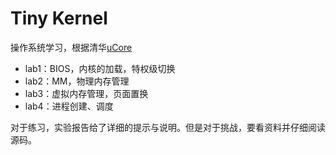 # Tiny Kernel

操作系统学习，根据清华[uCore](https://chyyuu.gitbooks.io/ucore_os_docs/content/)

- lab1：BIOS，内核的加载，特权级切换
- lab2：MM，物理内存管理
- lab3：虚拟内存管理，页面置换
- lab4：进程创建、调度

对于练习，实验报告给了详细的提示与说明。但是对于挑战，要看资料并仔细阅读源码。

